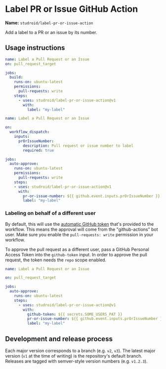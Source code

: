 # Label PR or Issue GitHub Action

**Name:** `studroid/label-pr-or-issue-action`

Add a label to a PR or an issue by its number.

## Usage instructions

```yaml
name: Label a Pull Request or an Issue
on: pull_request_target

jobs:
  build:
    runs-on: ubuntu-latest
    permissions:
      pull-requests: write
    steps:
      - uses: studroid/label-pr-or-issue-action@v1
        with:
          label: "my-label"
```

```yaml
name: Label a Pull Request or an Issue

on:
  workflow_dispatch:
    inputs: 
      prOrIssueNumber:
        description: Pull request or issue number to label
        required: true

jobs:
  auto-approve:
    runs-on: ubuntu-latest
    permissions:
      pull-requests: write
    steps:
    - uses: studroid/label-pr-or-issue-action@v1
      with:
        pr-or-issue-number: ${{ github.event.inputs.prOrIssueNumber }}
        label: "my-label"
```

### Labeling on behalf of a different user

By default, this will use the [automatic GitHub token](https://docs.github.com/en/actions/security-guides/automatic-token-authentication) that's provided to the workflow. This means the approval will come from the "github-actions" bot user. Make sure you enable the `pull-requests: write` permission in your workflow.

To approve the pull request as a different user, pass a GitHub Personal Access Token into the `github-token` input. In order to approve the pull request, the token needs the `repo` scope enabled.

```yaml
name: Label a Pull Request or an Issue

on: pull_request_target

jobs:
  auto-approve:
    runs-on: ubuntu-latest
    steps:
      - uses: studroid/label-pr-or-issue-action@v1
        with:
          github-token: ${{ secrets.SOME_USERS_PAT }}
          pr-or-issue-number: ${{ github.event.inputs.prOrIssueNumber }}
          label: "my-label"
```

## Development and release process

Each major version corresponds to a branch (e.g. `v2`, `v3`). The latest major version (`v1` at the time of writing) is the repository's default branch. Releases are tagged with semver-style version numbers (e.g. `v1.2.3`).
